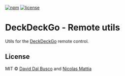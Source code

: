 [![npm][npm-badge]][npm-badge-url]
[![license][npm-license]][npm-license-url]

[npm-badge]: https://img.shields.io/npm/v/@deckdeckgo/remote-utils
[npm-badge-url]: https://www.npmjs.com/package/@deckdeckgo/remote-utils
[npm-license]: https://img.shields.io/npm/l/@deckdeckgo/remote-utils
[npm-license-url]: https://github.com/deckgo/deckdeckgo/blob/master/utils/remote/LICENSE

# DeckDeckGo - Remote utils

Utils for the [DeckDeckGo] remote control.

## License

MIT © [David Dal Busco](mailto:david.dalbusco@outlook.com) and [Nicolas Mattia](mailto:nicolas@nmattia.com)

[deckdeckgo]: https://deckdeckgo.com
